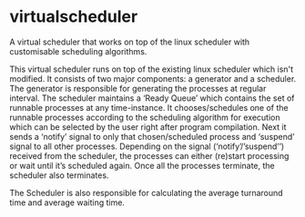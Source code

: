 # virtualscheduler
A virtual scheduler that works on top of the linux scheduler with customisable scheduling algorithms.

This virtual scheduler runs on top of the existing linux scheduler which isn't modified. It consists of two major components: a generator and a scheduler. The generator is responsible for generating the processes at regular interval. The scheduler maintains a ‘Ready Queue’ which contains the set of runnable processes at any time-instance. It chooses/schedules one of the runnable processes according to the scheduling algorithm for execution which can be selected by the user right after program compilation. Next it sends a ‘notify’ signal to only that chosen/scheduled process and ‘suspend’ signal to all other processes. Depending on the signal (‘notify’/’suspend’’) received from the scheduler, the processes can either (re)start processing or wait until it’s scheduled again. Once all the processes terminate, the scheduler also terminates.

The Scheduler is also responsible for calculating the average turnaround time and average waiting time.
